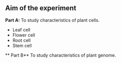 ## Aim of the experiment

**Part A:** To study characteristics of plant cells.
- Leaf cell
- Flower cell
- Root cell
- Stem cell


** Part B** To study characteristics of plant genome.

